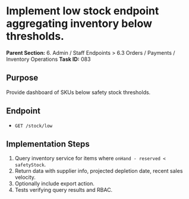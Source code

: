 # Implement low stock endpoint aggregating inventory below thresholds.

**Parent Section:** 6. Admin / Staff Endpoints > 6.3 Orders / Payments / Inventory Operations
**Task ID:** 083

## Purpose
Provide dashboard of SKUs below safety stock thresholds.

## Endpoint
- `GET /stock/low`

## Implementation Steps
1. Query inventory service for items where `onHand - reserved < safetyStock`.
2. Return data with supplier info, projected depletion date, recent sales velocity.
3. Optionally include export action.
4. Tests verifying query results and RBAC.
